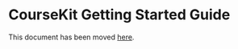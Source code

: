 # CourseKit Getting Started Guide

This document has been moved [here](https://docs.coursekit.dev/quick-start/).
